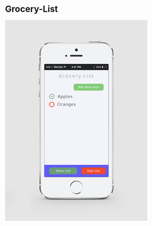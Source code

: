 # Grocery-List

![Mockup](https://raw.githubusercontent.com/shelchkov/Grocery-List/master/readme_images/mockup.png)
